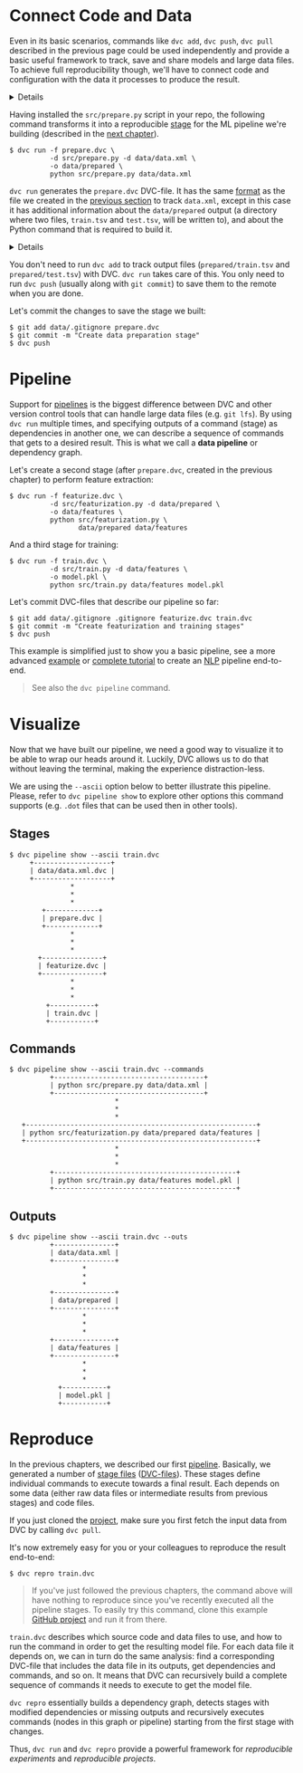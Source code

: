 # Connect Code and Data

Even in its basic scenarios, commands like `dvc add`, `dvc push`, `dvc pull`
described in the previous page could be used independently and provide a basic
useful framework to track, save and share models and large data files. To
achieve full reproducibility though, we'll have to connect code and
configuration with the data it processes to produce the result.

<details>

### Expand to prepare example code

If you've followed this _Get Started_ tutorial from the beginning, run these
commands to get the example code:

```dvc
$ wget https://code.dvc.org/get-started/code.zip
$ unzip code.zip
$ rm -f code.zip
```

Windows doesn't include the `wget` utility by default, but you can use the
browser to download `code.zip`. (Right-click
[this link](https://code.dvc.org/get-started/code.zip) and select
`Save Link As...` (Chrome). Save it into the project directory.

The workspace should now look like this:

```dvc
$ tree
.
├── data
│   ├── data.xml
│   └── data.xml.dvc
└── src
    ├── evaluate.py
    ├── featurization.py
    ├── prepare.py
    ├── requirements.txt
    └── train.py
```

Now let's install the requirements. But before we do that, we **strongly**
recommend creating a
[virtual environment](https://packaging.python.org/tutorials/installing-packages/#creating-virtual-environments):

```dvc
$ virtualenv -p python3 .env
$ echo ".env/" >> .gitignore
$ source .env/bin/activate
$ pip install -r src/requirements.txt
```

Optionally, save the progress with Git:

```dvc
$ git add .
$ git commit -m "Add source code files to repo"
```

</details>

Having installed the `src/prepare.py` script in your repo, the following command
transforms it into a reproducible [stage](/doc/command-reference/run) for the ML
pipeline we're building (described in the
[next chapter](/doc/tutorials/pipelines)).

```dvc
$ dvc run -f prepare.dvc \
          -d src/prepare.py -d data/data.xml \
          -o data/prepared \
          python src/prepare.py data/data.xml
```

`dvc run` generates the `prepare.dvc` DVC-file. It has the same
[format](/doc/user-guide/dvc-file-format) as the file we created in the
[previous section](/doc/tutorials/get-started/add-files) to track `data.xml`,
except in this case it has additional information about the `data/prepared`
output (a directory where two files, `train.tsv` and `test.tsv`, will be written
to), and about the Python command that is required to build it.

<details>

### Expand to learn more about what has just happened

This is how the result should look like now:

```diff
    .
    ├── data
    │   ├── data.xml
    │   ├── data.xml.dvc
+   │   └── prepared
+   │       ├── test.tsv
+   │       └── train.tsv
+   ├── prepare.dvc
    └── src
        ├── evaluate.py
        ├── featurization.py
        ├── prepare.py
        ├── requirements.txt
        └── train.py
```

This is how `prepare.dvc` looks like:

```yaml
cmd: python src/prepare.py data/data.xml
deps:
  - md5: b4801c88a83f3bf5024c19a942993a48
    path: src/prepare.py
  - md5: a304afb96060aad90176268345e10355
    path: data/data.xml
md5: c3a73109be6c186b9d72e714bcedaddb
outs:
  - cache: true
    md5: 6836f797f3924fb46fcfd6b9f6aa6416.dir
    metric: false
    path: data/prepared
wdir: .
```

> `dvc run` is just the first of a set of DVC command required to generate a
> [pipeline](/doc/tutorials/get-started/pipeline), or in other words,
> instructions on how to build a ML model (data file) from previous data files
> (or directories).

Let's briefly mention what the command options used above mean for this
particular example:

`-f prepare.dvc` specifies a name for the DVC-file (pipeline stage). It's
optional but we recommend using it to make your project structure more readable.

`-d src/prepare.py` and `-d data/data.xml` mean that the `prepare.dvc` stage
file depends on them to produce the result. When you run `dvc repro` next time
(see next chapter) DVC will automatically check these dependencies and decide
whether this stage is up to date or whether it should be executed to regenerate
its outputs.

`-o data/prepared` specifies the output directory processed data will be put
into. The script creates two files in it – that will be used later to generate
features, train and evaluate the model.

And, the last line, `python src/prepare.py data/data.xml`, specifies a command
to run. This command is saved to the generated DVC-file, and used later by
`dvc repro`.

Hopefully, `dvc run` (and `dvc repro`) will become intuitive after a few more
Get Started chapters. You can always refer to the the command references for
more details on their behavior and options.

</details>

You don't need to run `dvc add` to track output files (`prepared/train.tsv` and
`prepared/test.tsv`) with DVC. `dvc run` takes care of this. You only need to
run `dvc push` (usually along with `git commit`) to save them to the remote when
you are done.

Let's commit the changes to save the stage we built:

```dvc
$ git add data/.gitignore prepare.dvc
$ git commit -m "Create data preparation stage"
$ dvc push
```

# Pipeline

Support for [pipelines](/doc/command-reference/pipeline) is the biggest
difference between DVC and other version control tools that can handle large
data files (e.g. `git lfs`). By using `dvc run` multiple times, and specifying
outputs of a command (stage) as dependencies in another one, we can describe a
sequence of commands that gets to a desired result. This is what we call a
**data pipeline** or dependency graph.

Let's create a second stage (after `prepare.dvc`, created in the previous
chapter) to perform feature extraction:

```dvc
$ dvc run -f featurize.dvc \
          -d src/featurization.py -d data/prepared \
          -o data/features \
          python src/featurization.py \
                 data/prepared data/features
```

And a third stage for training:

```dvc
$ dvc run -f train.dvc \
          -d src/train.py -d data/features \
          -o model.pkl \
          python src/train.py data/features model.pkl
```

Let's commit DVC-files that describe our pipeline so far:

```dvc
$ git add data/.gitignore .gitignore featurize.dvc train.dvc
$ git commit -m "Create featurization and training stages"
$ dvc push
```

This example is simplified just to show you a basic pipeline, see a more
advanced [example](/doc/tutorials/pipelines) or
[complete tutorial](/doc/tutorials/pipelines) to create an
[NLP](https://en.wikipedia.org/wiki/Natural_language_processing) pipeline
end-to-end.

> See also the `dvc pipeline` command.

# Visualize

Now that we have built our pipeline, we need a good way to visualize it to be
able to wrap our heads around it. Luckily, DVC allows us to do that without
leaving the terminal, making the experience distraction-less.

We are using the `--ascii` option below to better illustrate this pipeline.
Please, refer to `dvc pipeline show` to explore other options this command
supports (e.g. `.dot` files that can be used then in other tools).

## Stages

```dvc
$ dvc pipeline show --ascii train.dvc
     +-------------------+
     | data/data.xml.dvc |
     +-------------------+
               *
               *
               *
        +-------------+
        | prepare.dvc |
        +-------------+
               *
               *
               *
       +---------------+
       | featurize.dvc |
       +---------------+
               *
               *
               *
         +-----------+
         | train.dvc |
         +-----------+
```

## Commands

```dvc
$ dvc pipeline show --ascii train.dvc --commands
          +-------------------------------------+
          | python src/prepare.py data/data.xml |
          +-------------------------------------+
                          *
                          *
                          *
   +---------------------------------------------------------+
   | python src/featurization.py data/prepared data/features |
   +---------------------------------------------------------+
                          *
                          *
                          *
          +---------------------------------------------+
          | python src/train.py data/features model.pkl |
          +---------------------------------------------+
```

## Outputs

```dvc
$ dvc pipeline show --ascii train.dvc --outs
          +---------------+
          | data/data.xml |
          +---------------+
                  *
                  *
                  *
          +---------------+
          | data/prepared |
          +---------------+
                  *
                  *
                  *
          +---------------+
          | data/features |
          +---------------+
                  *
                  *
                  *
            +-----------+
            | model.pkl |
            +-----------+
```

# Reproduce

In the previous chapters, we described our first
[pipeline](/doc/command-reference/pipeline). Basically, we generated a number of
[stage files](/doc/command-reference/run)
([DVC-files](/doc/user-guide/dvc-file-format)). These stages define individual
commands to execute towards a final result. Each depends on some data (either
raw data files or intermediate results from previous stages) and code files.

If you just cloned the
[project](https://github.com/iterative/example-get-started), make sure you first
fetch the input data from DVC by calling `dvc pull`.

It's now extremely easy for you or your colleagues to reproduce the result
end-to-end:

```dvc
$ dvc repro train.dvc
```

> If you've just followed the previous chapters, the command above will have
> nothing to reproduce since you've recently executed all the pipeline stages.
> To easily try this command, clone this example
> [GitHub project](https://github.com/iterative/example-get-started) and run it
> from there.

`train.dvc` describes which source code and data files to use, and how to run
the command in order to get the resulting model file. For each data file it
depends on, we can in turn do the same analysis: find a corresponding DVC-file
that includes the data file in its outputs, get dependencies and commands, and
so on. It means that DVC can recursively build a complete sequence of commands
it needs to execute to get the model file.

`dvc repro` essentially builds a dependency graph, detects stages with modified
dependencies or missing outputs and recursively executes commands (nodes in this
graph or pipeline) starting from the first stage with changes.

Thus, `dvc run` and `dvc repro` provide a powerful framework for _reproducible
experiments_ and _reproducible projects_.
